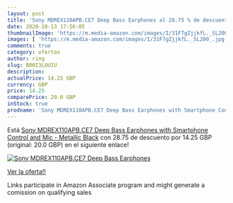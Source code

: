 ```yaml
---
layout: post
title: 'Sony MDREX110APB.CE7 Deep Bass Earphones al 28.75 % de descuento'
date: 2020-10-13 17:56:05
thumbnailImage: 'https://m.media-amazon.com/images/I/31F7gZjjkfL._SL200_.jpg'
images: [ 'https://m.media-amazon.com/images/I/31F7gZjjkfL._SL200_.jpg' ]
comments: true
category: ofertas
author: ring
slug: B00I3LUUIU
description:
actualPrice: 14.25 GBP
currency: GBP
price: 14.25
comparePrice: 20.0 GBP
inStock: true
prodname: 'Sony MDREX110APB.CE7 Deep Bass Earphones with Smartphone Control and Mic - Metallic Black'
---
```


Está [Sony MDREX110APB.CE7 Deep Bass Earphones with Smartphone Control and Mic - Metallic Black](https://www.amazon.co.uk/dp/B00I3LUUIU/?tag=tolees0a-21) con 28.75 de descuento por 14.25 GBP (original: 20.0 GBP) en el siguiente enlace!

[![Sony MDREX110APB.CE7 Deep Bass Earphones](https://m.media-amazon.com/images/I/31F7gZjjkfL._SL200_.jpg)](https://www.amazon.co.uk/dp/B00I3LUUIU/?tag=tolees0a-21)

[Ver la oferta!!](https://www.amazon.co.uk/dp/B00I3LUUIU/?tag=tolees0a-21)

Links participate in Amazon Associate program and might generate a comission on qualifying sales


